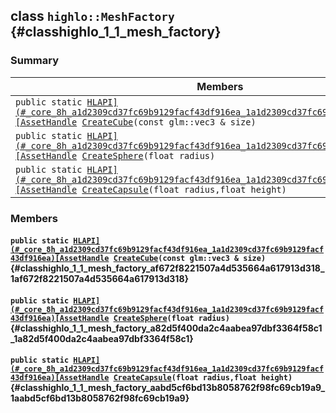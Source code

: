 ## class `highlo::MeshFactory` {#classhighlo_1_1_mesh_factory}

### Summary

 Members                        | Descriptions                                
--------------------------------|---------------------------------------------
`public static `[`HLAPI](#_core_8h_a1d2309cd37fc69b9129facf43df916ea_1a1d2309cd37fc69b9129facf43df916ea)[AssetHandle`](docs-api/api-highlo.md#namespacehighlo_aba67a82f16d09f36ba19647352617e58_1aba67a82f16d09f36ba19647352617e58)` `[`CreateCube`](#classhighlo_1_1_mesh_factory_af672f8221507a4d535664a617913d318_1af672f8221507a4d535664a617913d318)`(const glm::vec3 & size)` | 
`public static `[`HLAPI](#_core_8h_a1d2309cd37fc69b9129facf43df916ea_1a1d2309cd37fc69b9129facf43df916ea)[AssetHandle`](docs-api/api-highlo.md#namespacehighlo_aba67a82f16d09f36ba19647352617e58_1aba67a82f16d09f36ba19647352617e58)` `[`CreateSphere`](#classhighlo_1_1_mesh_factory_a82d5f400da2c4aabea97dbf3364f58c1_1a82d5f400da2c4aabea97dbf3364f58c1)`(float radius)` | 
`public static `[`HLAPI](#_core_8h_a1d2309cd37fc69b9129facf43df916ea_1a1d2309cd37fc69b9129facf43df916ea)[AssetHandle`](docs-api/api-highlo.md#namespacehighlo_aba67a82f16d09f36ba19647352617e58_1aba67a82f16d09f36ba19647352617e58)` `[`CreateCapsule`](#classhighlo_1_1_mesh_factory_aabd5cf6bd13b8058762f98fc69cb19a9_1aabd5cf6bd13b8058762f98fc69cb19a9)`(float radius,float height)` | 

### Members

#### `public static `[`HLAPI](#_core_8h_a1d2309cd37fc69b9129facf43df916ea_1a1d2309cd37fc69b9129facf43df916ea)[AssetHandle`](docs-api/api-highlo.md#namespacehighlo_aba67a82f16d09f36ba19647352617e58_1aba67a82f16d09f36ba19647352617e58)` `[`CreateCube`](#classhighlo_1_1_mesh_factory_af672f8221507a4d535664a617913d318_1af672f8221507a4d535664a617913d318)`(const glm::vec3 & size)` {#classhighlo_1_1_mesh_factory_af672f8221507a4d535664a617913d318_1af672f8221507a4d535664a617913d318}

#### `public static `[`HLAPI](#_core_8h_a1d2309cd37fc69b9129facf43df916ea_1a1d2309cd37fc69b9129facf43df916ea)[AssetHandle`](docs-api/api-highlo.md#namespacehighlo_aba67a82f16d09f36ba19647352617e58_1aba67a82f16d09f36ba19647352617e58)` `[`CreateSphere`](#classhighlo_1_1_mesh_factory_a82d5f400da2c4aabea97dbf3364f58c1_1a82d5f400da2c4aabea97dbf3364f58c1)`(float radius)` {#classhighlo_1_1_mesh_factory_a82d5f400da2c4aabea97dbf3364f58c1_1a82d5f400da2c4aabea97dbf3364f58c1}

#### `public static `[`HLAPI](#_core_8h_a1d2309cd37fc69b9129facf43df916ea_1a1d2309cd37fc69b9129facf43df916ea)[AssetHandle`](docs-api/api-highlo.md#namespacehighlo_aba67a82f16d09f36ba19647352617e58_1aba67a82f16d09f36ba19647352617e58)` `[`CreateCapsule`](#classhighlo_1_1_mesh_factory_aabd5cf6bd13b8058762f98fc69cb19a9_1aabd5cf6bd13b8058762f98fc69cb19a9)`(float radius,float height)` {#classhighlo_1_1_mesh_factory_aabd5cf6bd13b8058762f98fc69cb19a9_1aabd5cf6bd13b8058762f98fc69cb19a9}

